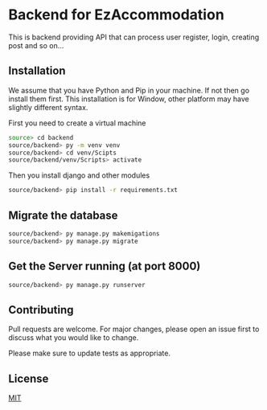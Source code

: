 # Backend for EzAccommodation

This is backend providing API that can process user register, login, creating post and so on...

## Installation

We assume that you have Python and Pip in your machine. If not then go install them first.
This installation is for Window, other platform may have slightly different syntax.

First you need to create a virtual machine

```bash
source> cd backend
source/backend> py -m venv venv
source/backend> cd venv/Scipts
source/backend/venv/Scripts> activate
```

Then you install django and other modules

```bash
source/backend> pip install -r requirements.txt
```

## Migrate the database

```bash
source/backend> py manage.py makemigations
source/backend> py manage.py migrate
```

## Get the Server running (at port 8000)

```bash
source/backend> py manage.py runserver
```

## Contributing

Pull requests are welcome. For major changes, please open an issue first to discuss what you would like to change.

Please make sure to update tests as appropriate.

## License

[MIT](https://choosealicense.com/licenses/mit/)
